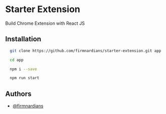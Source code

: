 # Starter Extension

Build Chrome Extension with React JS

## Installation

```bash
  git clone https://github.com/firmnardians/starter-extension.git app

  cd app

  npm i --save

  npm run start
```

## Authors

-   [@firmnardians](https://github.com/firmnardians)
